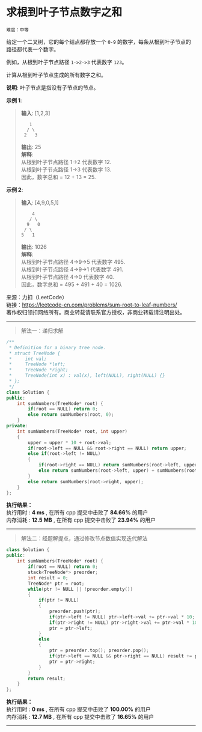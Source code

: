 # 求根到叶子节点数字之和 #  
`难度：中等` 

给定一个二叉树，它的每个结点都存放一个 `0-9` 的数字，每条从根到叶子节点的路径都代表一个数字。

例如，从根到叶子节点路径 `1->2->3` 代表数字 `123`。

计算从根到叶子节点生成的所有数字之和。

**说明**: 叶子节点是指没有子节点的节点。

**示例 1**:  
>**输入**: [1,2,3]  
>```
>    1
>   / \
>  2   3
>```
>**输出**: 25  
>**解释**:   
>从根到叶子节点路径 1->2 代表数字 12.  
>从根到叶子节点路径 1->3 代表数字 13.  
>因此，数字总和 = 12 + 13 = 25.  

**示例 2**:  
>**输入**: [4,9,0,5,1]  
>```
>     4
>    / \
>   9   0
>  / \
> 5   1
>```
>**输出**: 1026  
>**解释**:   
>从根到叶子节点路径 4->9->5 代表数字 495.  
>从根到叶子节点路径 4->9->1 代表数字 491.  
>从根到叶子节点路径 4->0 代表数字 40.  
>因此，数字总和 = 495 + 491 + 40 = 1026.  

来源：力扣（LeetCode）  
链接：https://leetcode-cn.com/problems/sum-root-to-leaf-numbers/  
著作权归领扣网络所有。商业转载请联系官方授权，非商业转载请注明出处。  

---  
>解法一：递归求解  

```C++  
/**
 * Definition for a binary tree node.
 * struct TreeNode {
 *     int val;
 *     TreeNode *left;
 *     TreeNode *right;
 *     TreeNode(int x) : val(x), left(NULL), right(NULL) {}
 * };
 */
class Solution {
public:
    int sumNumbers(TreeNode* root) {
        if(root == NULL) return 0;
        else return sumNumbers(root, 0);
    }
private:
    int sumNumbers(TreeNode* root, int upper)
    {
        upper = upper * 10 + root->val;
        if(root->left == NULL && root->right == NULL) return upper;
        else if(root->left != NULL)
        {
            if(root->right == NULL) return sumNumbers(root->left, upper);
            else return sumNumbers(root->left, upper) + sumNumbers(root->right, upper);
        }
        else return sumNumbers(root->right, upper);
    }
};
```  

**执行结果：**  
执行用时 : **4 ms** , 在所有 cpp 提交中击败了 **84.66%** 的用户  
内存消耗 : **12.5 MB** , 在所有 cpp 提交中击败了 **23.94%** 的用户  

---  
>解法二：经题解提点，通过修改节点数值实现迭代解法  

```C++  
class Solution {
public:
    int sumNumbers(TreeNode* root) {
        if(root == NULL) return 0;
        stack<TreeNode*> preorder;
        int result = 0;
        TreeNode* ptr = root;
        while(ptr != NULL || !preorder.empty())
        {
            if(ptr != NULL)
            {
                preorder.push(ptr);
                if(ptr->left != NULL) ptr->left->val += ptr->val * 10;
                if(ptr->right != NULL) ptr->right->val += ptr->val * 10;
                ptr = ptr->left;
            }
            else
            {
                ptr = preorder.top(); preorder.pop();
                if(ptr->left == NULL && ptr->right == NULL) result += ptr->val;
                ptr = ptr->right;
            }
        }
        return result;
    }
};
```  

**执行结果：**  
执行用时 : **0 ms** , 在所有 cpp 提交中击败了 **100.00%** 的用户  
内存消耗 : **12.7 MB** , 在所有 cpp 提交中击败了 **16.65%** 的用户  

---  